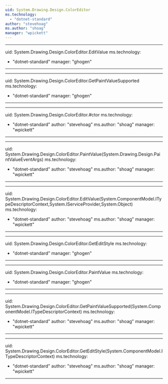 ```yaml
---
uid: System.Drawing.Design.ColorEditor
ms.technology: 
  - "dotnet-standard"
author: "stevehoag"
ms.author: "shoag"
manager: "wpickett"
---
```


---
uid: System.Drawing.Design.ColorEditor.EditValue
ms.technology: 
  - "dotnet-standard"
manager: "ghogen"
---

---
uid: System.Drawing.Design.ColorEditor.GetPaintValueSupported
ms.technology: 
  - "dotnet-standard"
manager: "ghogen"
---

---
uid: System.Drawing.Design.ColorEditor.#ctor
ms.technology: 
  - "dotnet-standard"
author: "stevehoag"
ms.author: "shoag"
manager: "wpickett"
---

---
uid: System.Drawing.Design.ColorEditor.PaintValue(System.Drawing.Design.PaintValueEventArgs)
ms.technology: 
  - "dotnet-standard"
author: "stevehoag"
ms.author: "shoag"
manager: "wpickett"
---

---
uid: System.Drawing.Design.ColorEditor.EditValue(System.ComponentModel.ITypeDescriptorContext,System.IServiceProvider,System.Object)
ms.technology: 
  - "dotnet-standard"
author: "stevehoag"
ms.author: "shoag"
manager: "wpickett"
---

---
uid: System.Drawing.Design.ColorEditor.GetEditStyle
ms.technology: 
  - "dotnet-standard"
manager: "ghogen"
---

---
uid: System.Drawing.Design.ColorEditor.PaintValue
ms.technology: 
  - "dotnet-standard"
manager: "ghogen"
---

---
uid: System.Drawing.Design.ColorEditor.GetPaintValueSupported(System.ComponentModel.ITypeDescriptorContext)
ms.technology: 
  - "dotnet-standard"
author: "stevehoag"
ms.author: "shoag"
manager: "wpickett"
---

---
uid: System.Drawing.Design.ColorEditor.GetEditStyle(System.ComponentModel.ITypeDescriptorContext)
ms.technology: 
  - "dotnet-standard"
author: "stevehoag"
ms.author: "shoag"
manager: "wpickett"
---
